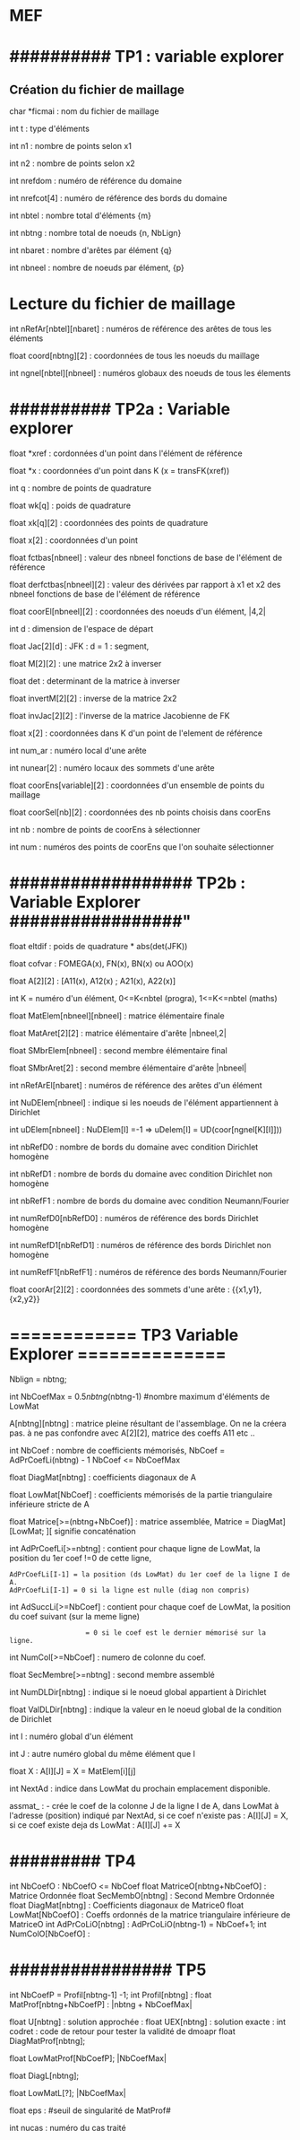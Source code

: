 # MEF
# ##########  TP1 : variable explorer  ###############
## Création du fichier de maillage ##

char *ficmai : nom du fichier de maillage

int t : type d'éléments

int n1 : nombre de points selon x1

int n2 : nombre de points selon x2

int nrefdom : numéro de référence du domaine

int nrefcot[4] : numéro de référence des bords du domaine

int nbtel : nombre total d'éléments {m}

int nbtng : nombre total de noeuds {n, NbLign}

int nbaret : nombre d'arêtes par élément {q}

int nbneel : nombre de noeuds par élément, {p}

# Lecture du fichier de maillage

int nRefAr[nbtel][nbaret] : numéros de référence des arêtes de tous les éléments

float coord[nbtng][2] : coordonnées de tous les noeuds du maillage

int ngnel[nbtel][nbneel] : numéros globaux des noeuds de tous les élements



# ##########   TP2a : Variable explorer   ############

float *xref : cordonnées d'un point dans l'élément de référence

float *x : coordonnées d'un point dans K (x = transFK(xref))

int q : nombre de points de quadrature

float wk[q] : poids de quadrature

float xk[q][2] : coordonnées des points de quadrature

float x[2] : coordonnées d'un point

float fctbas[nbneel] : valeur des nbneel fonctions de base de l'élément de référence

float derfctbas[nbneel][2] : valeur des dérivées par rapport à x1 et x2 des nbneel fonctions de base de l'élément de référence

float coorEl[nbneel][2] : coordonnées des noeuds d'un élément, |4,2|

int d : dimension de l'espace de départ

float Jac[2][d] : JFK : d = 1 : segment, 

float M[2][2] : une matrice 2x2 à inverser

float det : determinant de la matrice à inverser

float invertM[2][2] : inverse de la matrice 2x2

float invJac[2][2] : l'inverse de la matrice Jacobienne de FK

float x[2] : coordonnées dans K  d'un point de l'element de référence

int num_ar : numéro local d'une arête

int nunear[2] : numéro locaux des sommets d'une arête

float coorEns[variable][2] : coordonnées d'un ensemble de points du maillage

float coorSel[nb][2] : coordonnées des nb points choisis dans coorEns

int nb : nombre de points de coorEns à sélectionner

int num : numéros des points de coorEns que l'on souhaite sélectionner

# ##################   TP2b : Variable Explorer   #################"

float eltdif : poids de quadrature * abs(det(JFK))

float cofvar : FOMEGA(x), FN(x), BN(x) ou AOO(x)

float A[2][2] : [A11(x), A12(x) ; A21(x), A22(x)]

int K = numéro d'un élément, 0<=K<nbtel (progra), 1<=K<=nbtel (maths)

float MatElem[nbneel][nbneel] : matrice élémentaire finale

float MatAret[2][2] : matrice élémentaire d'arête
|nbneel,2|

float SMbrElem[nbneel] : second membre élémentaire final

float SMbrAret[2] : second membre élémentaire d'arête
|nbneel|

int nRefArEl[nbaret] : numéros de référence des arêtes d'un élément

int NuDElem[nbneel] : indique si les noeuds de l'élément appartiennent à Dirichlet

int uDElem[nbneel] : NuDElem[I] =-1 => uDelem[I] = UD(coor[ngnel[K][I]]))

int nbRefD0 : nombre de bords du domaine avec condition Dirichlet homogène

int nbRefD1 : nombre de bords du domaine avec condition Dirichlet non homogène

int nbRefF1 : nombre de bords du domaine avec condition Neumann/Fourier

int numRefD0[nbRefD0] : numéros de référence des bords Dirichlet homogène

int numRefD1[nbRefD1] : numéros de référence des bords Dirichlet non homogène

int numRefF1[nbRefF1] : numéros de référence des bords Neumann/Fourier

float coorAr[2][2] : coordonnées des sommets d'une arête : {{x1,y1}, {x2,y2}}


# ============ TP3 Variable Explorer ==============

Nblign = nbtng;

int NbCoefMax = 0.5*nbtng*(nbtng-1) #nombre maximum d'éléments de LowMat

A[nbtng][nbtng] : matrice pleine résultant de l'assemblage. On ne la créera pas. à ne pas confondre avec A[2][2], matrice des coeffs A11 etc ..

int NbCoef : nombre de coefficients mémorisés, NbCoef = AdPrCoefLi(nbtng) - 1
NbCoef <= NbCoefMax

float DiagMat[nbtng] : coefficients diagonaux de A

float LowMat[NbCoef] : coefficients mémorisés de la partie triangulaire inférieure stricte de A

float Matrice[>=(nbtng+NbCoef)] : matrice assemblée, Matrice = DiagMat][LowMat; ][ signifie concaténation

int AdPrCoefLi[>=nbtng] : contient pour chaque ligne de LowMat, la position du 1er coef !=0 de cette ligne,
    
    AdPrCoefLi[I-1] = la position (ds LowMat) du 1er coef de la ligne I de A.
    AdPrCoefLi[I-1] = 0 si la ligne est nulle (diag non compris)

int AdSuccLi[>=NbCoef] : contient pour chaque coef de LowMat, la position du coef suivant (sur la meme ligne)
                    
                       = 0 si le coef est le dernier mémorisé sur la ligne.

int NumCol[>=NbCoef] : numero de colonne du coef.


float SecMembre[>=nbtng] : second membre assemblé

int NumDLDir[nbtng] : indique si le noeud global appartient à Dirichlet

float ValDLDir[nbtng] : indique la valeur en le noeud global de la condition de Dirichlet

int I : numéro global d'un élément

int J : autre numéro global du même élément que I

float X : A[I][J] = X = MatElem[i][j]

int NextAd : indice dans LowMat du prochain emplacement disponible.

assmat_ : - crée le coef de la colonne J de la ligne I de A, 
            dans LowMat à l'adresse (position) indiqué par NextAd,
            si ce coef n'existe pas : A[I][J] = X, 
            si ce coef existe deja ds LowMat : A[I][J] += X


# #########  TP4  #################

int NbCoefO : NbCoefO <= NbCoef
float MatriceO[nbtng+NbCoefO] : Matrice Ordonnée
float SecMembO[nbtng] : Second Membre Ordonnée
float DiagMat[nbtng] : Coefficients diagonaux de Matrice0
float LowMat[NbCoefO] : Coeffs ordonnés de la matrice triangulaire inférieure de MatriceO
int AdPrCoLiO[nbtng] : AdPrCoLiO(nbtng-1) = NbCoef+1;
int NumColO[NbCoefO] : 


# ################ TP5  ################

int NbCoefP = Profil[nbtng-1] -1;
int Profil[nbtng] :
float MatProf[nbtng+NbCoefP] :
|nbtng + NbCoefMax|

float U[nbtng] : solution approchée :
float UEX[nbtng] : solution exacte :
int codret : code de retour pour tester la validité de dmoapr
float DiagMatProf[nbtng];

float LowMatProf[NbCoefP];
|NbCoefMax|

float DiagL[nbtng];

float LowMatL[?];
|NbCoefMax|

float eps : #seuil de singularité de MatProf#

int nucas : numéro du cas traité
